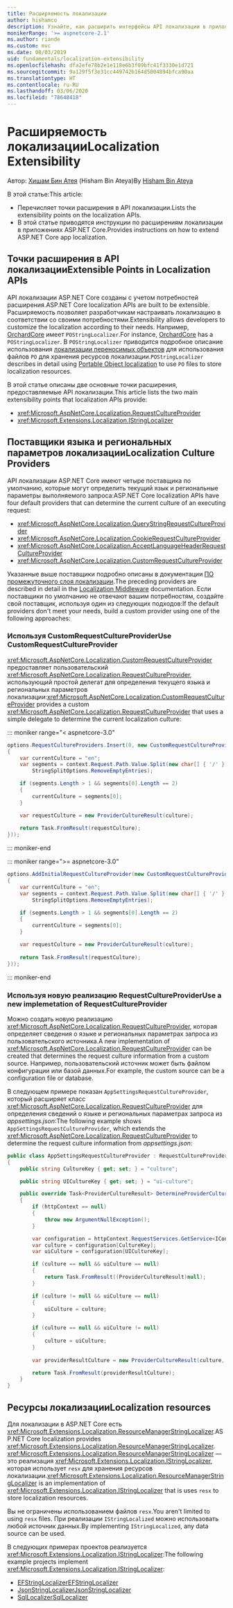 ```yaml
---
title: Расширяемость локализации
author: hishamco
description: Узнайте, как расширить интерфейсы API локализации в приложениях ASP.NET Core.
monikerRange: '>= aspnetcore-2.1'
ms.author: riande
ms.custom: mvc
ms.date: 08/03/2019
uid: fundamentals/localization-extensibility
ms.openlocfilehash: dfa2efe78b2e1e118e6b3f09bfc41f3330e1d721
ms.sourcegitcommit: 9a129f5f3e31cc449742b164d5004894bfca90aa
ms.translationtype: HT
ms.contentlocale: ru-RU
ms.lasthandoff: 03/06/2020
ms.locfileid: "78648418"
---
```

# <a name="localization-extensibility"></a><span data-ttu-id="3a996-103">Расширяемость локализации</span><span class="sxs-lookup"><span data-stu-id="3a996-103">Localization Extensibility</span></span>

<span data-ttu-id="3a996-104">Автор: [Хишам Бин Атея](https://github.com/hishamco) (Hisham Bin Ateya)</span><span class="sxs-lookup"><span data-stu-id="3a996-104">By [Hisham Bin Ateya](https://github.com/hishamco)</span></span>

<span data-ttu-id="3a996-105">В этой статье:</span><span class="sxs-lookup"><span data-stu-id="3a996-105">This article:</span></span>

* <span data-ttu-id="3a996-106">Перечисляет точки расширения в API локализации.</span><span class="sxs-lookup"><span data-stu-id="3a996-106">Lists the extensibility points on the localization APIs.</span></span>
* <span data-ttu-id="3a996-107">В этой статье приводятся инструкции по расширениям локализации в приложениях ASP.NET Core.</span><span class="sxs-lookup"><span data-stu-id="3a996-107">Provides instructions on how to extend ASP.NET Core app localization.</span></span>

## <a name="extensible-points-in-localization-apis"></a><span data-ttu-id="3a996-108">Точки расширения в API локализации</span><span class="sxs-lookup"><span data-stu-id="3a996-108">Extensible Points in Localization APIs</span></span>

<span data-ttu-id="3a996-109">API локализации ASP.NET Core созданы с учетом потребностей расширения.</span><span class="sxs-lookup"><span data-stu-id="3a996-109">ASP.NET Core localization APIs are built to be extensible.</span></span> <span data-ttu-id="3a996-110">Расширяемость позволяет разработчикам настраивать локализацию в соответствии со своими потребностями.</span><span class="sxs-lookup"><span data-stu-id="3a996-110">Extensibility allows developers to customize the localization according to their needs.</span></span> <span data-ttu-id="3a996-111">Например, [OrchardCore](https://github.com/orchardCMS/OrchardCore/) имеет `POStringLocalizer`.</span><span class="sxs-lookup"><span data-stu-id="3a996-111">For instance, [OrchardCore](https://github.com/orchardCMS/OrchardCore/) has a `POStringLocalizer`.</span></span> <span data-ttu-id="3a996-112">В `POStringLocalizer` приводится подробное описание использования [локализации переносимых объектов](xref:fundamentals/portable-object-localization) для использования файлов `PO` для хранения ресурсов локализации.</span><span class="sxs-lookup"><span data-stu-id="3a996-112">`POStringLocalizer` describes in detail using [Portable Object localization](xref:fundamentals/portable-object-localization) to use `PO` files to store localization resources.</span></span>

<span data-ttu-id="3a996-113">В этой статье описаны две основные точки расширения, предоставляемые API локализации.</span><span class="sxs-lookup"><span data-stu-id="3a996-113">This article lists the two main extensibility points that localization APIs provide:</span></span> 

* <xref:Microsoft.AspNetCore.Localization.RequestCultureProvider>
* <xref:Microsoft.Extensions.Localization.IStringLocalizer>

## <a name="localization-culture-providers"></a><span data-ttu-id="3a996-114">Поставщики языка и региональных параметров локализации</span><span class="sxs-lookup"><span data-stu-id="3a996-114">Localization Culture Providers</span></span>

<span data-ttu-id="3a996-115">API локализации ASP.NET Core имеют четыре поставщика по умолчанию, которые могут определить текущий язык и региональные параметры выполняемого запроса:</span><span class="sxs-lookup"><span data-stu-id="3a996-115">ASP.NET Core localization APIs have four default providers that can determine the current culture of an executing request:</span></span>

* <xref:Microsoft.AspNetCore.Localization.QueryStringRequestCultureProvider>
* <xref:Microsoft.AspNetCore.Localization.CookieRequestCultureProvider>
* <xref:Microsoft.AspNetCore.Localization.AcceptLanguageHeaderRequestCultureProvider>
* <xref:Microsoft.AspNetCore.Localization.CustomRequestCultureProvider>

<span data-ttu-id="3a996-116">Указанные выше поставщики подробно описаны в документации [ПО промежуточного слоя локализации](xref:fundamentals/localization).</span><span class="sxs-lookup"><span data-stu-id="3a996-116">The preceding providers are described in detail in the [Localization Middleware](xref:fundamentals/localization) documentation.</span></span> <span data-ttu-id="3a996-117">Если поставщики по умолчанию не отвечают вашим потребностям, создайте свой поставщик, используя один из следующих подходов:</span><span class="sxs-lookup"><span data-stu-id="3a996-117">If the default providers don't meet your needs, build a custom provider using one of the following approaches:</span></span>

### <a name="use-customrequestcultureprovider"></a><span data-ttu-id="3a996-118">Используя CustomRequestCultureProvider</span><span class="sxs-lookup"><span data-stu-id="3a996-118">Use CustomRequestCultureProvider</span></span>

<span data-ttu-id="3a996-119"><xref:Microsoft.AspNetCore.Localization.CustomRequestCultureProvider> предоставляет пользовательский <xref:Microsoft.AspNetCore.Localization.RequestCultureProvider>, использующий простой делегат для определения текущего языка и региональных параметров локализации:</span><span class="sxs-lookup"><span data-stu-id="3a996-119"><xref:Microsoft.AspNetCore.Localization.CustomRequestCultureProvider> provides a custom <xref:Microsoft.AspNetCore.Localization.RequestCultureProvider> that uses a simple delegate to determine the current localization culture:</span></span>

::: moniker range="< aspnetcore-3.0"
```csharp
options.RequestCultureProviders.Insert(0, new CustomRequestCultureProvider(async context =>
{
    var currentCulture = "en";
    var segments = context.Request.Path.Value.Split(new char[] { '/' }, 
        StringSplitOptions.RemoveEmptyEntries);

    if (segments.Length > 1 && segments[0].Length == 2)
    {
        currentCulture = segments[0];
    }

    var requestCulture = new ProviderCultureResult(culture);
    
    return Task.FromResult(requestCulture);
}));
```

::: moniker-end

::: moniker range=">= aspnetcore-3.0"
```csharp
options.AddInitialRequestCultureProvider(new CustomRequestCultureProvider(async context =>
{
    var currentCulture = "en";
    var segments = context.Request.Path.Value.Split(new char[] { '/' }, 
        StringSplitOptions.RemoveEmptyEntries);

    if (segments.Length > 1 && segments[0].Length == 2)
    {
        currentCulture = segments[0];
    }

    var requestCulture = new ProviderCultureResult(culture);
    
    return Task.FromResult(requestCulture);
}));
```

::: moniker-end

### <a name="use-a-new-implemetation-of-requestcultureprovider"></a><span data-ttu-id="3a996-120">Используя новую реализацию RequestCultureProvider</span><span class="sxs-lookup"><span data-stu-id="3a996-120">Use a new implemetation of RequestCultureProvider</span></span>

<span data-ttu-id="3a996-121">Можно создать новую реализацию <xref:Microsoft.AspNetCore.Localization.RequestCultureProvider>, которая определяет сведения о языке и региональных параметрах запроса из пользовательского источника.</span><span class="sxs-lookup"><span data-stu-id="3a996-121">A new implementation of <xref:Microsoft.AspNetCore.Localization.RequestCultureProvider> can be created that determines the request culture information from a custom source.</span></span> <span data-ttu-id="3a996-122">Например, пользовательский источник может быть файлом конфигурации или базой данных.</span><span class="sxs-lookup"><span data-stu-id="3a996-122">For example, the custom source can be a configuration file or database.</span></span>

<span data-ttu-id="3a996-123">В следующем примере показан `AppSettingsRequestCultureProvider`, который расширяет класс <xref:Microsoft.AspNetCore.Localization.RequestCultureProvider> для определения сведений о языке и региональных параметрах запроса из *appsettings.json*:</span><span class="sxs-lookup"><span data-stu-id="3a996-123">The following example shows `AppSettingsRequestCultureProvider`, which extends the <xref:Microsoft.AspNetCore.Localization.RequestCultureProvider> to determine the request culture information from *appsettings.json*:</span></span>

```csharp
public class AppSettingsRequestCultureProvider : RequestCultureProvider
{
    public string CultureKey { get; set; } = "culture";

    public string UICultureKey { get; set; } = "ui-culture";

    public override Task<ProviderCultureResult> DetermineProviderCultureResult(HttpContext httpContext)
    {
        if (httpContext == null)
        {
            throw new ArgumentNullException();
        }

        var configuration = httpContext.RequestServices.GetService<IConfigurationRoot>();
        var culture = configuration[CultureKey];
        var uiCulture = configuration[UICultureKey];

        if (culture == null && uiCulture == null)
        {
            return Task.FromResult((ProviderCultureResult)null);
        }

        if (culture != null && uiCulture == null)
        {
            uiCulture = culture;
        }

        if (culture == null && uiCulture != null)
        {
            culture = uiCulture;
        }
        
        var providerResultCulture = new ProviderCultureResult(culture, uiCulture);

        return Task.FromResult(providerResultCulture);
    }
}
```

## <a name="localization-resources"></a><span data-ttu-id="3a996-124">Ресурсы локализации</span><span class="sxs-lookup"><span data-stu-id="3a996-124">Localization resources</span></span>

<span data-ttu-id="3a996-125">Для локализации в ASP.NET Core есть <xref:Microsoft.Extensions.Localization.ResourceManagerStringLocalizer>.</span><span class="sxs-lookup"><span data-stu-id="3a996-125">ASP.NET Core localization provides <xref:Microsoft.Extensions.Localization.ResourceManagerStringLocalizer>.</span></span> <span data-ttu-id="3a996-126"><xref:Microsoft.Extensions.Localization.ResourceManagerStringLocalizer> — это реализация <xref:Microsoft.Extensions.Localization.IStringLocalizer>, которая использует `resx` для хранения ресурсов локализации.</span><span class="sxs-lookup"><span data-stu-id="3a996-126"><xref:Microsoft.Extensions.Localization.ResourceManagerStringLocalizer> is an implementation of <xref:Microsoft.Extensions.Localization.IStringLocalizer> that is uses `resx` to store localization resources.</span></span>

<span data-ttu-id="3a996-127">Вы не ограничены использованием файлов `resx`.</span><span class="sxs-lookup"><span data-stu-id="3a996-127">You aren't limited to using `resx` files.</span></span> <span data-ttu-id="3a996-128">При реализации `IStringLocalized` можно использовать любой источник данных.</span><span class="sxs-lookup"><span data-stu-id="3a996-128">By implementing `IStringLocalized`, any data source can be used.</span></span>

<span data-ttu-id="3a996-129">В следующих примерах проектов реализуется <xref:Microsoft.Extensions.Localization.IStringLocalizer>:</span><span class="sxs-lookup"><span data-stu-id="3a996-129">The following example projects implement <xref:Microsoft.Extensions.Localization.IStringLocalizer>:</span></span> 

* [<span data-ttu-id="3a996-130">EFStringLocalizer</span><span class="sxs-lookup"><span data-stu-id="3a996-130">EFStringLocalizer</span></span>](https://github.com/aspnet/Entropy/tree/master/samples/Localization.EntityFramework)
* [<span data-ttu-id="3a996-131">JsonStringLocalizer</span><span class="sxs-lookup"><span data-stu-id="3a996-131">JsonStringLocalizer</span></span>](https://github.com/hishamco/My.Extensions.Localization.Json)
* [<span data-ttu-id="3a996-132">SqlLocalizer</span><span class="sxs-lookup"><span data-stu-id="3a996-132">SqlLocalizer</span></span>](https://github.com/damienbod/AspNetCoreLocalization)
